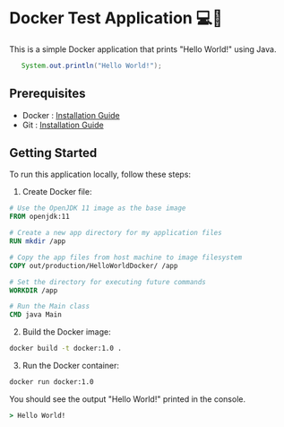 # Docker Test Application :computer::whale:

This is a simple Docker application that prints "Hello World!" using Java.
```java
   System.out.println("Hello World!");
```
## Prerequisites

- Docker : [Installation Guide](https://docs.docker.com/get-docker/)
- Git : [Installation Guide](https://git-scm.com/book/en/v2/Getting-Started-Installing-Git)

## Getting Started

To run this application locally, follow these steps:

1. Create Docker file:

```Dockerfile
# Use the OpenJDK 11 image as the base image
FROM openjdk:11

# Create a new app directory for my application files
RUN mkdir /app

# Copy the app files from host machine to image filesystem
COPY out/production/HelloWorldDocker/ /app

# Set the directory for executing future commands
WORKDIR /app

# Run the Main class
CMD java Main
```

2. Build the Docker image:

```Bash
docker build -t docker:1.0 .
```

3. Run the Docker container:

```bash
docker run docker:1.0
```

You should see the output "Hello World!" printed in the console.

```cmd
> Hello World!
```
